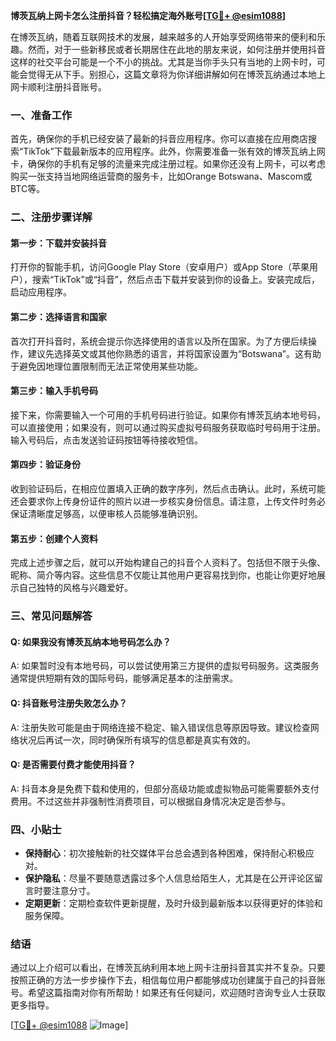 **博茨瓦纳上网卡怎么注册抖音？轻松搞定海外账号[[TG💪+ @esim1088](https://t.me/s/esim1088)]**

在博茨瓦纳，随着互联网技术的发展，越来越多的人开始享受网络带来的便利和乐趣。然而，对于一些新移民或者长期居住在此地的朋友来说，如何注册并使用抖音这样的社交平台可能是一个不小的挑战。尤其是当你手头只有当地的上网卡时，可能会觉得无从下手。别担心，这篇文章将为你详细讲解如何在博茨瓦纳通过本地上网卡顺利注册抖音账号。

### 一、准备工作

首先，确保你的手机已经安装了最新的抖音应用程序。你可以直接在应用商店搜索“TikTok”下载最新版本的应用程序。此外，你需要准备一张有效的博茨瓦纳上网卡，确保你的手机有足够的流量来完成注册过程。如果你还没有上网卡，可以考虑购买一张支持当地网络运营商的服务卡，比如Orange Botswana、Mascom或BTC等。

### 二、注册步骤详解

#### 第一步：下载并安装抖音

打开你的智能手机，访问Google Play Store（安卓用户）或App Store（苹果用户），搜索“TikTok”或“抖音”，然后点击下载并安装到你的设备上。安装完成后，启动应用程序。

#### 第二步：选择语言和国家

首次打开抖音时，系统会提示你选择使用的语言以及所在国家。为了方便后续操作，建议先选择英文或其他你熟悉的语言，并将国家设置为“Botswana”。这有助于避免因地理位置限制而无法正常使用某些功能。

#### 第三步：输入手机号码

接下来，你需要输入一个可用的手机号码进行验证。如果你有博茨瓦纳本地号码，可以直接使用；如果没有，则可以通过购买虚拟号码服务获取临时号码用于注册。输入号码后，点击发送验证码按钮等待接收短信。

#### 第四步：验证身份

收到验证码后，在相应位置填入正确的数字序列，然后点击确认。此时，系统可能还会要求你上传身份证件的照片以进一步核实身份信息。请注意，上传文件时务必保证清晰度足够高，以便审核人员能够准确识别。

#### 第五步：创建个人资料

完成上述步骤之后，就可以开始构建自己的抖音个人资料了。包括但不限于头像、昵称、简介等内容。这些信息不仅能让其他用户更容易找到你，也能让你更好地展示自己独特的风格与兴趣爱好。

### 三、常见问题解答

#### Q: 如果我没有博茨瓦纳本地号码怎么办？
A: 如果暂时没有本地号码，可以尝试使用第三方提供的虚拟号码服务。这类服务通常提供短期有效的国际号码，能够满足基本的注册需求。

#### Q: 抖音账号注册失败怎么办？
A: 注册失败可能是由于网络连接不稳定、输入错误信息等原因导致。建议检查网络状况后再试一次，同时确保所有填写的信息都是真实有效的。

#### Q: 是否需要付费才能使用抖音？
A: 抖音本身是免费下载和使用的，但部分高级功能或虚拟物品可能需要额外支付费用。不过这些并非强制性消费项目，可以根据自身情况决定是否参与。

### 四、小贴士

- **保持耐心**：初次接触新的社交媒体平台总会遇到各种困难，保持耐心积极应对。
- **保护隐私**：尽量不要随意透露过多个人信息给陌生人，尤其是在公开评论区留言时要注意分寸。
- **定期更新**：定期检查软件更新提醒，及时升级到最新版本以获得更好的体验和服务保障。

### 结语

通过以上介绍可以看出，在博茨瓦纳利用本地上网卡注册抖音其实并不复杂。只要按照正确的方法一步步操作下去，相信每位用户都能够成功创建属于自己的抖音账号。希望这篇指南对你有所帮助！如果还有任何疑问，欢迎随时咨询专业人士获取更多指导。

[[TG💪+ @esim1088](https://t.me/s/esim1088) ![Image](https://i.postimg.cc/4NQfJmqS/Snipaste-2025-05-13-00-14-12.png)]